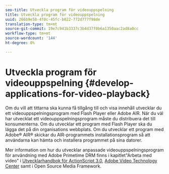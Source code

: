 ```yaml
---
seo-title: Utveckla program för videouppspelning
title: Utveckla program för videouppspelning
uuid: 266b9e58-4f0c-45fc-b022-772d777f98de
translation-type: tm+mt
source-git-commit: 19e7c941b3337c3b4d37f0b6a1350aac2ad8a0cc
workflow-type: tm+mt
source-wordcount: '144'
ht-degree: 0%

---
```



# Utveckla program för videouppspelning {#develop-applications-for-video-playback}

Om du vill att tittarna ska kunna få tillgång till och visa innehåll utvecklar du ett videouppspelningsprogram med Flash Player eller Adobe AIR. När du väl har utvecklat ett videouppspelningsprogram måste du distribuera det till konsumenterna. Om du utvecklar ett program med Flash Player ska du lägga det på din organisations webbplats. Om du utvecklar ett program med Adobe® AIR® skickar du AIR-programmets installationsprogram så att användarna kan hämta och installera programmet på sina datorer.

Mer information om hur du utvecklar anpassade videouppspelningsprogram för användning med Adobe Primetime DRM finns i kapitlet&quot;Arbeta med video&quot; i [Utvecklarhandbok för ActionScript 3.0](https://help.adobe.com/en_US/as3/dev/WS9936fa0d5984e93b3f4f38ec1272a447844-8000.html), [Adobe Video Technology Center](https://www.adobe.com/devnet/video/) samt i Open Source Media Framework.